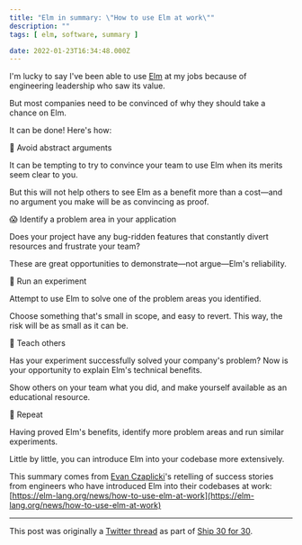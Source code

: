 ```yaml
---
title: "Elm in summary: \"How to use Elm at work\""
description: ""
tags: [ elm, software, summary ]

date: 2022-01-23T16:34:48.000Z
---
```


I'm lucky to say I've been able to use [Elm](https://twitter.com/elmlang) at my jobs because of engineering leadership who saw its value.

But most companies need to be convinced of why they should take a chance on Elm.

It can be done! Here's how:

🚫 Avoid abstract arguments

It can be tempting to try to convince your team to use Elm when its merits seem clear to you.

But this will not help others to see Elm as a benefit more than a cost—and no argument you make will be as convincing as proof.

😱 Identify a problem area in your application

Does your project have any bug-ridden features that constantly divert resources and frustrate your team?

These are great opportunities to demonstrate—not argue—Elm's reliability.

🔬 Run an experiment

Attempt to use Elm to solve one of the problem areas you identified.

Choose something that's small in scope, and easy to revert. This way, the risk will be as small as it can be.

👄 Teach others

Has your experiment successfully solved your company's problem? Now is your opportunity to explain Elm's technical benefits.

Show others on your team what you did, and make yourself available as an educational resource.

🔁 Repeat

Having proved Elm's benefits, identify more problem areas and run similar experiments.

Little by little, you can introduce Elm into your codebase more extensively.

This summary comes from [Evan Czaplicki](https://twitter.com/evancz)'s retelling of success stories from engineers who have introduced Elm into their codebases at work: 
[https://elm-lang.org/news/how-to-use-elm-at-work](https://elm-lang.org/news/how-to-use-elm-at-work)

---

This post was originally a [Twitter thread](https://twitter.com/DuncanMalashock/status/1485289926941986816) as part of [Ship 30 for 30](https://www.ship30for30.com/).